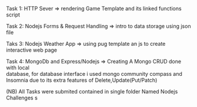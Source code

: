 Task 1: HTTP Sever => rendering Game Template and its linked functions script

Task 2: Nodejs Forms & Request Handling => intro to data storage using json file

Taks 3: Nodejs Weather App => using pug template an js to create interactive web page

Task 4: MongoDb and Express/Nodejs => Creating A Mongo CRUD done with local  
        database, for database interface i used mongo community compass and 
        Insomnia due to its extra features of Delete,Update(Put/Patch)

(NB) All Tasks were submited contained in single folder Named Nodejs Challenges s
